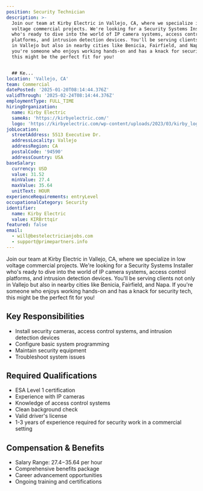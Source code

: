 ```yaml
---
position: Security Technician
description: >-
  Join our team at Kirby Electric in Vallejo, CA, where we specialize in low
  voltage commercial projects. We're looking for a Security Systems Installer
  who's ready to dive into the world of IP camera systems, access control
  platforms, and intrusion detection devices. You'll be serving clients not only
  in Vallejo but also in nearby cities like Benicia, Fairfield, and Napa. If
  you're someone who enjoys working hands-on and has a knack for security tech,
  this might be the perfect fit for you!


  ## Ke...
location: 'Vallejo, CA'
team: Commercial
datePosted: '2025-01-20T08:14:44.376Z'
validThrough: '2025-02-24T08:14:44.376Z'
employmentType: FULL_TIME
hiringOrganization:
  name: Kirby Electric
  sameAs: 'https://kirbyelectric.com/'
  logo: 'https://kirbyelectric.com/wp-content/uploads/2023/03/kirby_logo.png'
jobLocation:
  streetAddress: 5513 Executive Dr.
  addressLocality: Vallejo
  addressRegion: CA
  postalCode: '94590'
  addressCountry: USA
baseSalary:
  currency: USD
  value: 31.52
  minValue: 27.4
  maxValue: 35.64
  unitText: HOUR
experienceRequirements: entryLevel
occupationalCategory: Security
identifier:
  name: Kirby Electric
  value: KIRBrttqir
featured: false
email:
  - will@bestelectricianjobs.com
  - support@primepartners.info
---
```




Join our team at Kirby Electric in Vallejo, CA, where we specialize in low voltage commercial projects. We're looking for a Security Systems Installer who's ready to dive into the world of IP camera systems, access control platforms, and intrusion detection devices. You'll be serving clients not only in Vallejo but also in nearby cities like Benicia, Fairfield, and Napa. If you're someone who enjoys working hands-on and has a knack for security tech, this might be the perfect fit for you!

## Key Responsibilities
- Install security cameras, access control systems, and intrusion detection devices
- Configure basic system programming
- Maintain security equipment
- Troubleshoot system issues

## Required Qualifications
- ESA Level 1 certification
- Experience with IP cameras
- Knowledge of access control systems
- Clean background check
- Valid driver's license
- 1-3 years of experience required for security work in a commercial setting

## Compensation & Benefits
- Salary Range: $27.4-$35.64 per hour
- Comprehensive benefits package
- Career advancement opportunities
- Ongoing training and certifications
